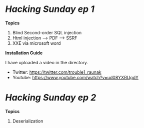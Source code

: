 
*Hacking Sunday ep 1*
=====================

**Topics**

1. Blind Second-order SQL injection
2. Html injection --> PDF --> SSRF
3. XXE via microsoft word

**Installation Guide**

I have uploaded a video in the directory.

* Twitter: https://twitter.com/trouble1_raunak
* Youtube: https://www.youtube.com/watch?v=ud08YXRUgdY


*Hacking Sunday ep 2*
=====================

**Topics**

1. Deserialization
